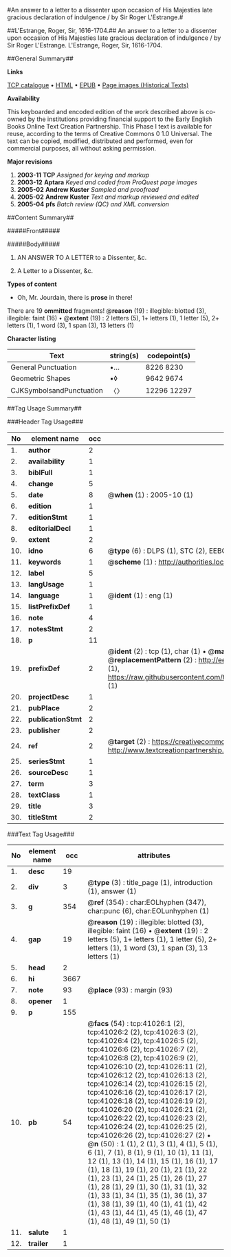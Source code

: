 #An answer to a letter to a dissenter upon occasion of His Majesties late gracious declaration of indulgence / by Sir Roger L'Estrange.#

##L'Estrange, Roger, Sir, 1616-1704.##
An answer to a letter to a dissenter upon occasion of His Majesties late gracious declaration of indulgence / by Sir Roger L'Estrange.
L'Estrange, Roger, Sir, 1616-1704.

##General Summary##

**Links**

[TCP catalogue](http://www.ota.ox.ac.uk/tcp/)  • 
[HTML](http://tei.it.ox.ac.uk/tcp/Texts-HTML/free/A47/A47798.html)  • 
[EPUB](http://tei.it.ox.ac.uk/tcp/Texts-EPUB/free/A47/A47798.epub) • 
[Page images (Historical Texts)](https://data.historicaltexts.jisc.ac.uk/view?pubId=eebo-08181450e&pageId=eebo-08181450e-41026-1)

**Availability**

This keyboarded and encoded edition of the
	       work described above is co-owned by the institutions
	       providing financial support to the Early English Books
	       Online Text Creation Partnership. This Phase I text is
	       available for reuse, according to the terms of Creative
	       Commons 0 1.0 Universal. The text can be copied,
	       modified, distributed and performed, even for
	       commercial purposes, all without asking permission.

**Major revisions**

1. __2003-11__ __TCP__ *Assigned for keying and markup*
1. __2003-12__ __Aptara__ *Keyed and coded from ProQuest page images*
1. __2005-02__ __Andrew Kuster__ *Sampled and proofread*
1. __2005-02__ __Andrew Kuster__ *Text and markup reviewed and edited*
1. __2005-04__ __pfs__ *Batch review (QC) and XML conversion*

##Content Summary##

#####Front#####

#####Body#####

1. AN
ANSWER
TO A
LETTER to a Dissenter, &c.

1. A Letter to a Dissenter, &c.

**Types of content**

  * Oh, Mr. Jourdain, there is **prose** in there!

There are 19 **ommitted** fragments! 
 @__reason__ (19) : illegible: blotted (3), illegible: faint (16)  •  @__extent__ (19) : 2 letters (5), 1+ letters (1), 1 letter (5), 2+ letters (1), 1 word (3), 1 span (3), 13 letters (1)

**Character listing**


|Text|string(s)|codepoint(s)|
|---|---|---|
|General Punctuation|•…|8226 8230|
|Geometric Shapes|▪◊|9642 9674|
|CJKSymbolsandPunctuation|〈〉|12296 12297|

##Tag Usage Summary##

###Header Tag Usage###

|No|element name|occ|attributes|
|---|---|---|---|
|1.|__author__|2||
|2.|__availability__|1||
|3.|__biblFull__|1||
|4.|__change__|5||
|5.|__date__|8| @__when__ (1) : 2005-10 (1)|
|6.|__edition__|1||
|7.|__editionStmt__|1||
|8.|__editorialDecl__|1||
|9.|__extent__|2||
|10.|__idno__|6| @__type__ (6) : DLPS (1), STC (2), EEBO-CITATION (1), OCLC (1), VID (1)|
|11.|__keywords__|1| @__scheme__ (1) : http://authorities.loc.gov/ (1)|
|12.|__label__|5||
|13.|__langUsage__|1||
|14.|__language__|1| @__ident__ (1) : eng (1)|
|15.|__listPrefixDef__|1||
|16.|__note__|4||
|17.|__notesStmt__|2||
|18.|__p__|11||
|19.|__prefixDef__|2| @__ident__ (2) : tcp (1), char (1)  •  @__matchPattern__ (2) : ([0-9\-]+):([0-9IVX]+) (1), (.+) (1)  •  @__replacementPattern__ (2) : http://eebo.chadwyck.com/downloadtiff?vid=$1&page=$2 (1), https://raw.githubusercontent.com/textcreationpartnership/Texts/master/tcpchars.xml#$1 (1)|
|20.|__projectDesc__|1||
|21.|__pubPlace__|2||
|22.|__publicationStmt__|2||
|23.|__publisher__|2||
|24.|__ref__|2| @__target__ (2) : https://creativecommons.org/publicdomain/zero/1.0/ (1), http://www.textcreationpartnership.org/docs/. (1)|
|25.|__seriesStmt__|1||
|26.|__sourceDesc__|1||
|27.|__term__|3||
|28.|__textClass__|1||
|29.|__title__|3||
|30.|__titleStmt__|2||


###Text Tag Usage###

|No|element name|occ|attributes|
|---|---|---|---|
|1.|__desc__|19||
|2.|__div__|3| @__type__ (3) : title_page (1), introduction (1), answer (1)|
|3.|__g__|354| @__ref__ (354) : char:EOLhyphen (347), char:punc (6), char:EOLunhyphen (1)|
|4.|__gap__|19| @__reason__ (19) : illegible: blotted (3), illegible: faint (16)  •  @__extent__ (19) : 2 letters (5), 1+ letters (1), 1 letter (5), 2+ letters (1), 1 word (3), 1 span (3), 13 letters (1)|
|5.|__head__|2||
|6.|__hi__|3667||
|7.|__note__|93| @__place__ (93) : margin (93)|
|8.|__opener__|1||
|9.|__p__|155||
|10.|__pb__|54| @__facs__ (54) : tcp:41026:1 (2), tcp:41026:2 (2), tcp:41026:3 (2), tcp:41026:4 (2), tcp:41026:5 (2), tcp:41026:6 (2), tcp:41026:7 (2), tcp:41026:8 (2), tcp:41026:9 (2), tcp:41026:10 (2), tcp:41026:11 (2), tcp:41026:12 (2), tcp:41026:13 (2), tcp:41026:14 (2), tcp:41026:15 (2), tcp:41026:16 (2), tcp:41026:17 (2), tcp:41026:18 (2), tcp:41026:19 (2), tcp:41026:20 (2), tcp:41026:21 (2), tcp:41026:22 (2), tcp:41026:23 (2), tcp:41026:24 (2), tcp:41026:25 (2), tcp:41026:26 (2), tcp:41026:27 (2)  •  @__n__ (50) : 1 (1), 2 (1), 3 (1), 4 (1), 5 (1), 6 (1), 7 (1), 8 (1), 9 (1), 10 (1), 11 (1), 12 (1), 13 (1), 14 (1), 15 (1), 16 (1), 17 (1), 18 (1), 19 (1), 20 (1), 21 (1), 22 (1), 23 (1), 24 (1), 25 (1), 26 (1), 27 (1), 28 (1), 29 (1), 30 (1), 31 (1), 32 (1), 33 (1), 34 (1), 35 (1), 36 (1), 37 (1), 38 (1), 39 (1), 40 (1), 41 (1), 42 (1), 43 (1), 44 (1), 45 (1), 46 (1), 47 (1), 48 (1), 49 (1), 50 (1)|
|11.|__salute__|1||
|12.|__trailer__|1||
